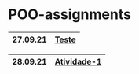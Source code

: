 # POO-assignments
|  27.09.21 | [Teste](https://github.com/fagner02/POO-assignments/blob/0e791de06fd0a547f1a797050a1dc63e09c85fe7/jokenpo.cpp)|
| --- | --- |

| 28.09.21 | [Atividade-1](https://github.com/fagner02/POO-assignments/blob/c44c339d440896b8f0ea06e48a50af06ea80ed4b/estressados.cpp) |
| --- | --- |
